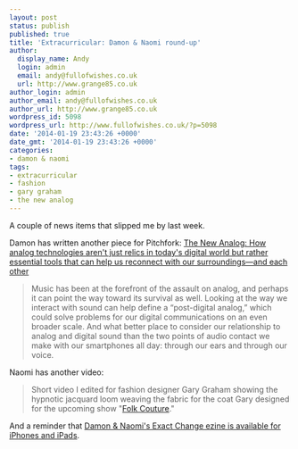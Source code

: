 ```yaml
---
layout: post
status: publish
published: true
title: 'Extracurricular: Damon & Naomi round-up'
author:
  display_name: Andy
  login: admin
  email: andy@fullofwishes.co.uk
  url: http://www.grange85.co.uk
author_login: admin
author_email: andy@fullofwishes.co.uk
author_url: http://www.grange85.co.uk
wordpress_id: 5098
wordpress_url: http://www.fullofwishes.co.uk/?p=5098
date: '2014-01-19 23:43:26 +0000'
date_gmt: '2014-01-19 23:43:26 +0000'
categories:
- damon & naomi
tags: 
- extracurricular
- fashion
- gary graham
- the new analog
---
```

<p>A couple of news items that slipped me by last week.</p>
<p>Damon has written another piece for Pitchfork: <a href="http://pitchfork.com/features/oped/9304-the-new-analog/">The New Analog: How analog technologies aren't just relics in today's digital world but rather essential tools that can help us reconnect with our surroundings—and each other</a></p>
<blockquote><p>
Music has been at the forefront of the assault on analog, and perhaps it can point the way toward its survival as well. Looking at the way we interact with sound can help define a “post-digital analog,” which could solve problems for our digital communications on an even broader scale. And what better place to consider our relationship to analog and digital sound than the two points of audio contact we make with our smartphones all day: through our ears and through our voice. </p></blockquote>
<p>Naomi has another video:</p>
<blockquote><p>Short video I edited for fashion designer Gary Graham showing the hypnotic jacquard loom weaving the fabric for the coat Gary designed for the upcoming show "<a href="http://fashionandfolkart.tumblr.com/exhibition">Folk Couture</a>." </p></blockquote>
<p>And a reminder that <a href="/2014/01/07/damon-naomis-exact-change-ezine-available-for-iphoneipad/" title="Damon & Naomi’s Exact Change eZine available for iPhone/iPad">Damon & Naomi's Exact Change ezine is available for iPhones and iPads</a>.</p>
